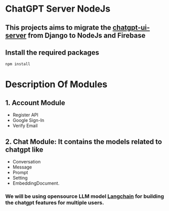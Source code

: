 # **ChatGPT Server NodeJs**

## This projects aims to migrate the [chatgpt-ui-server](https://github.com/WongSaang/chatgpt-ui-server) from Django to NodeJs and Firebase

## Install the required packages
```node
npm install
```

# Description Of Modules

## 1. Account Module
* Register API
* Google Sign-In
* Verify Email

## 2. Chat Module: It contains the models related to chatgpt like 
* Conversation
* Message
* Prompt
* Setting
* EmbeddingDocument.
### We will be using opensource LLM model [**Langchain**](https://www.npmjs.com/package/langchain) for building the chatgpt features for multiple users.

